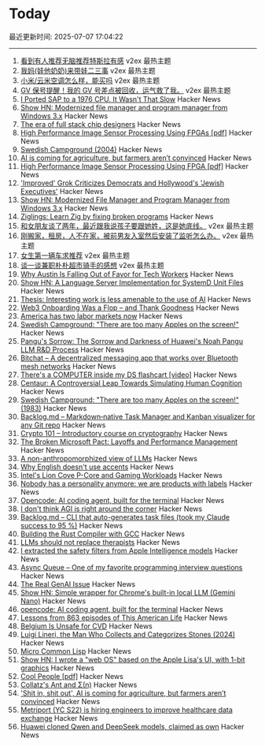 # Today

最近更新时间: 2025-07-07 17:04:22

--- 
1. [看到有人推荐无脑推荐特斯拉有感](https://www.v2ex.com/t/1143456) v2ex 最热主题
2. [我妈(娃他奶奶)来带娃二三事](https://www.v2ex.com/t/1143432) v2ex 最热主题
3. [小米/云米空调怎么样，能买吗](https://www.v2ex.com/t/1143395) v2ex 最热主题
4. [GV 保号提醒！我的 GV 号差点被回收，运气救了我。](https://www.v2ex.com/t/1143386) v2ex 最热主题
5. [I Ported SAP to a 1976 CPU. It Wasn't That Slow](https://github.com/oisee/zvdb-z80/blob/master/ZVDB-Z80-ABAP.md) Hacker News
6. [Show HN: Modernized file manager and program manager from Windows 3.x](https://github.com/brianluft/heirloom) Hacker News
7. [The era of full stack chip designers](https://chipinsights.substack.com/p/the-era-of-full-stack-chip-designers) Hacker News
8. [High Performance Image Sensor Processing Using FPGAs [pdf]](https://oda.uni-obuda.hu/bitstream/handle/20.500.14044/10350/Gabor_S_Becker_ertekezes.pdf) Hacker News
9. [Swedish Campground (2004)](https://www.folklore.org/Swedish_Campground.html) Hacker News
10. [AI is coming for agriculture, but farmers aren’t convinced](https://theconversation.com/shit-in-shit-out-ai-is-coming-for-agriculture-but-farmers-arent-convinced-259997) Hacker News
11. [High Performance Image Sensor Processing Using FPGA [pdf]](https://oda.uni-obuda.hu/bitstream/handle/20.500.14044/10350/Gabor_S_Becker_ertekezes.pdf) Hacker News
12. ['Improved' Grok Criticizes Democrats and Hollywood's 'Jewish Executives'](https://techcrunch.com/2025/07/06/improved-grok-criticizes-democrats-and-hollywoods-jewish-executives/) Hacker News
13. [Show HN: Modernized File Manager and Program Manager from Windows 3.x](https://github.com/brianluft/heirloom) Hacker News
14. [Ziglings: Learn Zig by fixing broken programs](https://codeberg.org/ziglings/exercises) Hacker News
15. [和女朋友谈了两年，最近跟我说孩子要跟她姓，这是她底线。](https://www.v2ex.com/t/1143411) v2ex 最热主题
16. [刚搬家，租房，人不在家，被前男友入室然后安装了监听怎么办。](https://www.v2ex.com/t/1143405) v2ex 最热主题
17. [女生第一辆车求推荐](https://www.v2ex.com/t/1143380) v2ex 最热主题
18. [谈一谈兼职朴朴超市骑手的感想](https://www.v2ex.com/t/1143377) v2ex 最热主题
19. [Why Austin Is Falling Out of Favor for Tech Workers](https://www.wsj.com/podcasts/tech-news-briefing/why-austin-is-falling-out-of-favor-for-tech-workers/8bc9e026-76ef-46c8-933e-ec6901b3eb38) Hacker News
20. [Show HN: A Language Server Implementation for SystemD Unit Files](https://github.com/JFryy/systemd-lsp) Hacker News
21. [Thesis: Interesting work is less amenable to the use of AI](https://remark.ing/rob/rob/Thesis-interesting-work-ie) Hacker News
22. [Web3 Onboarding Was a Flop – and Thank Goodness](https://tomhadley.link/blog/web3-onboarding-flop) Hacker News
23. [America has two labor markets now](https://www.axios.com/2025/07/06/unemployment-job-market-education-health-care) Hacker News
24. [Swedish Campground: "There are too many Apples on the screen!"](https://www.folklore.org/Swedish_Campground.html) Hacker News
25. [Pangu's Sorrow: The Sorrow and Darkness of Huawei's Noah Pangu LLM R&D Process](https://github.com/moonlightelite/True-Story-of-Pangu/blob/main/README.md) Hacker News
26. [Bitchat – A decentralized messaging app that works over Bluetooth mesh networks](https://github.com/jackjackbits/bitchat) Hacker News
27. [There's a COMPUTER inside my DS flashcart [video]](https://www.youtube.com/watch?v=uq0pJmd7GAA) Hacker News
28. [Centaur: A Controversial Leap Towards Simulating Human Cognition](https://insidescientific.com/centaur-a-controversial-leap-towards-simulating-human-cognition/) Hacker News
29. [Swedish Campground: "There are too many Apples on the screen!" (1983)](https://www.folklore.org/Swedish_Campground.html) Hacker News
30. [Backlog.md – Markdown‑native Task Manager and Kanban visualizer for any Git repo](https://github.com/MrLesk/Backlog.md) Hacker News
31. [Crypto 101 – Introductory course on cryptography](https://www.crypto101.io/) Hacker News
32. [The Broken Microsoft Pact: Layoffs and Performance Management](https://danielsada.tech/blog/microsoft-pact/) Hacker News
33. [A non-anthropomorphized view of LLMs](http://addxorrol.blogspot.com/2025/07/a-non-anthropomorphized-view-of-llms.html) Hacker News
34. [Why English doesn't use accents](https://www.deadlanguagesociety.com/p/why-english-doesnt-use-accents) Hacker News
35. [Intel's Lion Cove P-Core and Gaming Workloads](https://chipsandcheese.com/p/intels-lion-cove-p-core-and-gaming) Hacker News
36. [Nobody has a personality anymore: we are products with labels](https://www.freyaindia.co.uk/p/nobody-has-a-personality-anymore) Hacker News
37. [Opencode: AI coding agent, built for the terminal](https://github.com/sst/opencode) Hacker News
38. [I don't think AGI is right around the corner](https://www.dwarkesh.com/p/timelines-june-2025) Hacker News
39. [Backlog.md – CLI that auto-generates task files (took my Claude success to 95 %)](https://github.com/MrLesk/Backlog.md) Hacker News
40. [Building the Rust Compiler with GCC](https://fractalfir.github.io/generated_html/cg_gcc_bootstrap.html) Hacker News
41. [LLMs should not replace therapists](https://arxiv.org/abs/2504.18412) Hacker News
42. [I extracted the safety filters from Apple Intelligence models](https://github.com/BlueFalconHD/apple_generative_model_safety_decrypted) Hacker News
43. [Async Queue – One of my favorite programming interview questions](https://davidgomes.com/async-queue-interview-ai/) Hacker News
44. [The Real GenAI Issue](https://www.tbray.org/ongoing/When/202x/2025/07/06/AI-Manifesto) Hacker News
45. [Show HN: Simple wrapper for Chrome's built-in local LLM (Gemini Nano)](https://github.com/kstonekuan/simple-chromium-ai) Hacker News
46. [opencode: AI coding agent, built for the terminal](https://github.com/sst/opencode) Hacker News
47. [Lessons from 863 episodes of This American Life](https://indarktrees.com/misc/tal/) Hacker News
48. [Belgium Is Unsafe for CVD](https://floort.net/posts/belgium-unsafe-for-cvd/) Hacker News
49. [Luigi Lineri, the Man Who Collects and Categorizes Stones (2024)](https://mossandfog.com/luigi-lineri-the-man-who-collects-and-categorizes-stones/) Hacker News
50. [Micro Common Lisp](https://t3x.org/mcl/index.html) Hacker News
51. [Show HN: I wrote a "web OS" based on the Apple Lisa's UI, with 1-bit graphics](https://alpha.lisagui.com/) Hacker News
52. [Cool People [pdf]](https://www.apa.org/pubs/journals/releases/xge-xge0001799.pdf) Hacker News
53. [Collatz's Ant and Σ(n)](https://gbragafibra.github.io/2025/07/06/collatz_ant5.html) Hacker News
54. ['Shit in, shit out', AI is coming for agriculture, but farmers aren’t convinced](https://theconversation.com/shit-in-shit-out-ai-is-coming-for-agriculture-but-farmers-arent-convinced-259997) Hacker News
55. [Metriport (YC S22) is hiring engineers to improve healthcare data exchange](https://www.ycombinator.com/companies/metriport/jobs/Rn2Je8M-software-engineer) Hacker News
56. [Huawei cloned Qwen and DeepSeek models, claimed as own](https://dilemmaworks.substack.com/p/whistleblower-huawei-cloned-and-renamed) Hacker News
